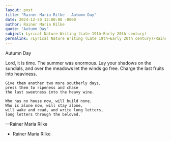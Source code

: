 ```yaml
---
layout: post
title: "Rainer Maria Rilke - Autumn Day"
date: 2024-12-30 12:00:00 -0000
author: Rainer Maria Rilke
quote: "Autumn Day"
subject: Lyrical Nature Writing (Late 19th–Early 20th century)
permalink: /Lyrical Nature Writing (Late 19th–Early 20th century)/Rainer Maria Rilke/Rainer Maria Rilke - Autumn Day
---
```


Autumn Day

Lord, it is time. The summer was enormous.
    Lay your shadows on the sundials,
    and over the meadows let the winds go free.
    Charge the last fruits into heaviness.

    Give them another two more southerly days,
    press them to ripeness and chase
    the last sweetness into the heavy wine.

    Who has no house now, will build none.
    Who is alone now, will stay alone,
    will wake and read, and write long letters,
    long letters through the beloved.

—Rainer Maria Rilke

- Rainer Maria Rilke
